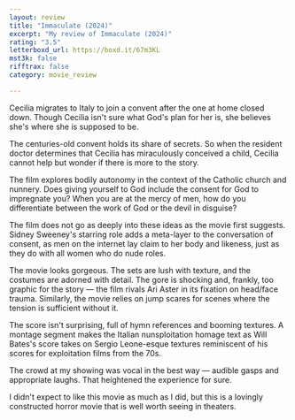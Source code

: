 ```yaml
---
layout: review
title: "Immaculate (2024)"
excerpt: "My review of Immaculate (2024)"
rating: "3.5"
letterboxd_url: https://boxd.it/67m3KL
mst3k: false
rifftrax: false
category: movie_review

---
```


Cecilia migrates to Italy to join a convent after the one at home closed down. Though Cecilia isn't sure what God's plan for her is, she believes she's where she is supposed to be.

The centuries-old convent holds its share of secrets. So when the resident doctor determines that Cecilia has miraculously conceived a child, Cecilia cannot help but wonder if there is more to the story.

The film explores bodily autonomy in the context of the Catholic church and nunnery. Does giving yourself to God include the consent for God to impregnate you? When you are at the mercy of men, how do you differentiate between the work of God or the devil in disguise?

The film does not go as deeply into these ideas as the movie first suggests. Sidney Sweeney's starring role adds a meta-layer to the conversation of consent, as men on the internet lay claim to her body and likeness, just as they do with all women who do nude roles.

The movie looks gorgeous. The sets are lush with texture, and the costumes are adorned with detail. The gore is shocking and, frankly, too graphic for the story — the film rivals Ari Aster in its fixation on head/face trauma. Similarly, the movie relies on jump scares for scenes where the tension is sufficient without it.

The score isn't surprising, full of hymn references and booming textures. A montage segment makes the Italian nunsploitation homage text as Will Bates's score takes on Sergio Leone-esque textures reminiscent of his scores for exploitation films from the 70s.

The crowd at my showing was vocal in the best way — audible gasps and appropriate laughs. That heightened the experience for sure.

I didn't expect to like this movie as much as I did, but this is a lovingly constructed horror movie that is well worth seeing in theaters.